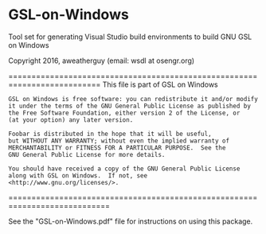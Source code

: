 # GSL-on-Windows
Tool set for generating Visual Studio build environments to build GNU GSL on Windows

 Copyright 2016, aweatherguy (email: wsdl at osengr.org)

==========================================================================
This file is part of GSL on Windows

    GSL on Windows is free software: you can redistribute it and/or modify
    it under the terms of the GNU General Public License as published by
    the Free Software Foundation, either version 2 of the License, or
    (at your option) any later version.

    Foobar is distributed in the hope that it will be useful,
    but WITHOUT ANY WARRANTY; without even the implied warranty of
    MERCHANTABILITY or FITNESS FOR A PARTICULAR PURPOSE.  See the
    GNU General Public License for more details.

    You should have received a copy of the GNU General Public License
    along with GSL on Windows.  If not, see <http://www.gnu.org/licenses/>.
============================================================================

See the "GSL-on-Windows.pdf" file for instructions
on using this package.

